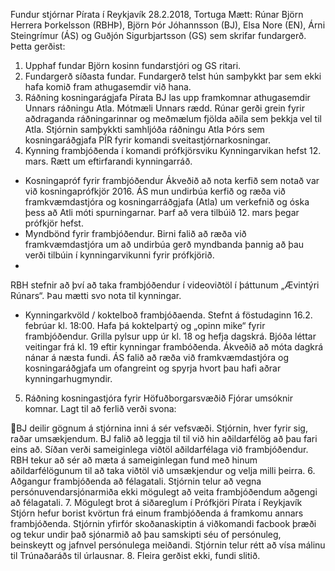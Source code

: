 Fundur stjórnar Pírata í Reykjavík
28.2.2018, Tortuga
Mætt: Rúnar Björn Herrera Þorkelsson (RBHÞ), Björn Þór Jóhannsson (BJ), Elsa Nore (EN),
Árni Steingrímur (ÁS) og Guðjón Sigurbjartsson (GS) sem skrifar fundargerð.
Þetta gerðist:
1. Upphaf fundar
Björn kosinn fundarstjóri og GS ritari.
2. Fundargerð síðasta fundar.
Fundargerð telst hún samþykkt þar sem ekki hafa komið fram athugasemdir við hana.
3. Ráðning kosningarágjafa Pírata
BJ las upp framkomnar athugasemdir Unnars ráðningu Atla. Mótmæli Unnars rædd.
Rúnar gerði grein fyrir aðdraganda ráðningarinnar og meðmælum fjölda aðila sem þekkja
vel til Atla.
Stjórnin samþykkti samhljóða ráðningu Atla Þórs sem kosningaráðgjafa PÍR fyrir komandi
sveitastjórnarkosningar.
4. Kynning frambjóðenda í komandi prófkjörsviku
Kynningarvikan hefst 12. mars. Rætt um eftirfarandi kynningarráð.
- Kosningapróf fyrir frambjóðendur
Ákveðið að nota kerfið sem notað var við kosningaprófkjör 2016.
ÁS mun undirbúa kerfið og ræða við framkvæmdastjóra og kosningarráðgjafa (Atla) um
verkefnið og óska þess að Atli móti spurningarnar.
Þarf að vera tilbúið 12. mars þegar prófkjör hefst.
- Myndbönd fyrir frambjóðendur.
Birni falið að ræða við framkvæmdastjóra um að undirbúa gerð myndbanda þannig að
þau verði tilbúin í kynningarvikunni fyrir prófkjörið.
-

RBH stefnir að því að taka frambjóðendur í videoviðtöl í þáttunum „Ævintýri Rúnars“.
Þau mætti svo nota til kynningar.

- Kynningarkvöld / koktelboð frambjóðaenda.
Stefnt á föstudaginn 16.2. febrúar kl. 18:00.
Hafa þá koktelpartý og „opinn mike“ fyrir frambjóðendur.
Grilla pylsur upp úr kl. 18 og hefja dagskrá.
Bjóða léttar veitingar frá kl. 19 eftir kynningar frambóðenda.
Ákveðið að móta dagkrá nánar á næsta fundi.
ÁS falið að ræða við framkvæmdastjóra og kosningaráðgjafa um ofangreint og spyrja
hvort þau hafi aðrar kynningarhugmyndir.
5. Ráðning kosningastjóra fyrir Höfuðborgarsvæðið
Fjórar umsóknir komnar.
Lagt til að ferlið verði svona:

BJ deilir gögnum á stjórnina inni á sér vefsvæði.
Stjórnin, hver fyrir sig, raðar umsækjendum.
BJ falið að leggja til til við hin aðildarfélög að þau fari eins að.
Síðan verði sameiginlega viðtöl aðildarfélaga við frambjóðendur.
RBH tekur að sér að mæta á sameiginlegan fund með hinum aðildarfélögunum til að taka
viðtöl við umsækjendur og velja milli þeirra.
6. Aðgangur frambjóðenda að félagatali.
Stjórnin telur að vegna persónuvendarsjónarmiða ekki mögulegt að veita frambjóðendum
aðgengi að félagatali.
7. Mögulegt brot á siðareglum í Prófkjöri Pírata í Reykjavík
Stjórn hefur borist kvörtun frá einum frambjóðenda á framkomu annars frambjóðenda.
Stjórnin yfirfór skoðanaskiptin á viðkomandi facbook þræði og tekur undir það sjónarmið
að þau samskipti séu of persónuleg, beinskeytt og jafnvel persónulega meiðandi.
Stjórnin telur rétt að vísa málinu til Trúnaðaráðs til úrlausnar.
8. Fleira gerðist ekki, fundi slitið.

